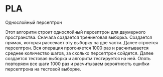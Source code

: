 # PLA

Однослойный персептрон

Этот алгоритм строит однослойный персептрон для двумерного пространства. Сначала создается тренинговая выборка. Создается прямая, которая рассекает эту выборку на две части. Далее строется персептрон. Вся операция прогоняется 1000 раз и расчитывается среднее количество шагов, за сколько персептрон сойдется. Далее создается тестовая выборка и алгоритм тестируется на ней. Опять повторяем все шаги 1000 раз и расчитываем вероятность ошибки персептрона на тестовой выборке.
